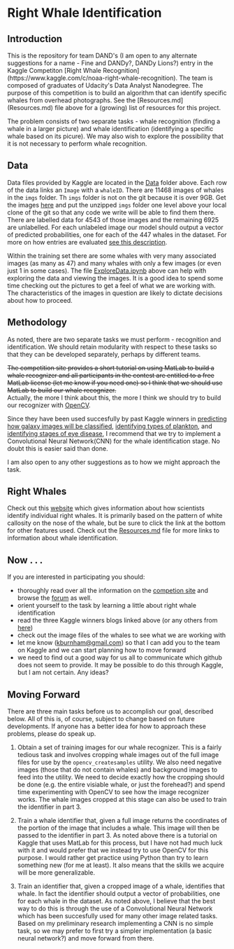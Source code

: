 # Right Whale Identification

<h2>Introduction</h2>

<p>This is the repository for team DAND's (I am open to any alternate suggestions for a name - Fine and DANDy?, DANDy Lions?) entry in the Kaggle Competiton [Right Whale Recognition](https://www.kaggle.com/c/noaa-right-whale-recognition). The team is composed of graduates of Udacity's Data Analyst Nanodegree. The purpose of this competition is to build an algorithm that can identify specific whales from overhead photographs. See the [Resources.md](Resources.md) file above for a (growing) list of resources for this project.</p>

The problem consists of two separate tasks - whale recognition (finding a whale in a larger picture) and whale identification (identifying a specific whale based on its picure). We may also wish to explore the possibility that it is not necessary to perform whale recognition.<br>

<h2>Data</h2>

Data files provided by Kaggle are located in the [Data](Data) folder above. Each row of the data links an `Image` with a `whaleID`. There are 11468 images of whales in the `imgs` folder. Th `imgs` folder is not on the git because it is over 9GB. Get the images [here](https://www.kaggle.com/c/noaa-right-whale-recognition/data) and put the unzipped `imgs` folder one level above your local clone of the git so that any code we write will be able to find them there. There are labelled data for 4543 of those images and the remaining 6925 are unlabelled. For each unlabeled image our model should output a vector of predicted probabilities, one for each of the 447 whales in the dataset. For more on how entries are evaluated [see this description](https://www.kaggle.com/c/noaa-right-whale-recognition/details/evaluation).

Within the training set there are some whales with very many associated images (as many as 47) and many whales with only a few images (or even just 1 in some cases). The file [ExploreData.ipynb](ExploreData.ipynb) above can help with exploring the data and viewing the images. It is a good idea to spend some time checking out the pictures to get a feel of what we are working with. The characteristics of the images in question are likely to dictate decisions about how to proceed.

<h2>Methodology</h2>

As noted, there are two separate tasks we must perform - recognition and identification. We should retain modularity with respect to these tasks so that they can be developed separately, perhaps by different teams. 

~~The competition site provides a short tutorial on using MatLab to build a whale recognizer and all participants in the contest are entitled to a free MatLab license (let me know if you need one) so I think that we should use MatLab to build our whale recognizer.~~
<br>
Actually, the more I think about this, the more I think we should try to build our recognizer with [OpenCV](http://docs.opencv.org/master/index.html#gsc.tab=0).

Since they have been used succesfully by past Kaggle winners in [predicting how galaxy images will be classified](http://benanne.github.io/2014/04/05/galaxy-zoo.html), [identifying types of plankton](http://benanne.github.io/2015/03/17/plankton.html), and [identifying stages of eye disease](http://blog.kaggle.com/2015/08/10/detecting-diabetic-retinopathy-in-eye-images/), I recommend that we try to implement a Convolutional Neural Network(CNN) for the whale identification stage. No doubt this is easier said than done.

I am also open to any other suggestions as to how we might approach the task.<br/>

<h2>Right Whales</h2> 

Check out this [website](http://www.neaq.org/conservation_and_research/projects/endangered_species_habitats/right_whale_research/right_whale_projects/monitoring_individuals_and_family_trees/identifying_with_photographs/how_it_works/callosity_patterns.php) which gives information about how scientists identify individual right whales. It is primarily based on the pattern of white callosity on the nose of the whale, but be sure to click the link at the bottom for other features used. Check out the [Resources.md](Resources.md) file for more links to information about whale identification.

<h2>Now . . .</h2>

If you are interested in participating you should:
 - thoroughly read over all the information on the [competion site](https://www.kaggle.com/c/noaa-right-whale-recognition) and browse the [forum](https://www.kaggle.com/c/noaa-right-whale-recognition/forums) as well.
 - orient yourself to the task by learning a little about right whale identification
 - read the three Kaggle winners blogs linked above (or any others from [here](http://blog.kaggle.com/category/dojo/))
 - check out the image files of the whales to see what we are working with
 - let me know (kburnham@gmail.com) so that I can add you to the team on Kaggle and we can start planning how to move forward
 - we need to find out a good way for us all to communicate which github does not seem to provide. It may be possible to do this through Kaggle, but I am not certain. Any ideas?


 <h2>Moving Forward</h2>

There are three main tasks before us to accomplish our goal, described below. All of this is, of course, subject to change based on future developments. If anyone has a better idea for how to approach these problems, please do speak up.

1. Obtain a set of training images for our whale recognizer. This is a fairly tedious task and involves cropping whale images out of the full image files for use by the `opencv_createsamples` utility. We also need negative images (those that do not contain whales) and background images to feed into the utility. We need to decide exactly how the cropping should be done (e.g. the entire visiable whale, or just the forehead?) and spend time experimenting with OpenCV to see how the image recognizer works. The whale images cropped at this stage can also be used to train the identifier in part 3.

2. Train a whale identifier that, given a full image returns the coordinates of the portion of the image that includes a whale. This image will then be passed to the identifier in part 3. As noted above there is a tutorial on Kaggle that uses MatLab for this process, but I have not had much luck with it and would prefer that we instead try to use OpenCV for this purpose. I would rather get practice using Python than try to learn something new (for me at least). It also means that the skills we acquire will be more generalizable.

3. Train an identifier that, given a cropped image of a whale, identifies that whale. In fact the identifier should output a vector of probabilities, one for each whale in the dataset. As noted above, I believe that the best way to do this is through the use of a Convolutional Neural Network which has been succesfully used for many other image related tasks. Based on my preliminary research implementing a CNN is no simple task, so we may prefer to first try a simpler implementation (a basic neural network?) and move forward from there. 








